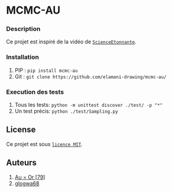 # MCMC-AU

### Description
Ce projet est inspiré de la vidéo de [`ScienceEtonnante`](https://www.youtube.com/watch?v=z4tkHuWZbRA&t=498s).

### Installation

1. PIP : `pip install mcmc-au`
2. Git : `git clone https://github.com/elamani-drawing/mcmc-au/`

### Execution des tests 

1. Tous les tests: `python -m unittest discover ./test/ -p "*"`
2. Un test précis: `python ./test/Sampling.py`

## License

Ce projet est sous [``licence MIT``](LICENSE).

## Auteurs

1. [Au = Or [79]](https://github.com/elamani-drawing)
2. [glogwa68](https://github.com/glogwa68)